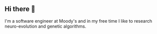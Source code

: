 ## Hi there 👋
I'm a software engineer at Moody's and in my free time I like to research neuro-evolution and genetic algorithms.

<!--
Papers:
- https://arxiv.org/abs/2310.14713
<!--
**tedpilcher1/tedpilcher1** is a ✨ _special_ ✨ repository because its `README.md` (this file) appears on your GitHub profile.

Here are some ideas to get you started:

- 🔭 I’m currently working on ...
- 🌱 I’m currently learning ...
- 👯 I’m looking to collaborate on ...
- 🤔 I’m looking for help with ...
- 💬 Ask me about ...
- 📫 How to reach me: ...
- 😄 Pronouns: ...
- ⚡ Fun fact: ...
-->
